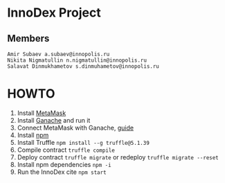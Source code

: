 # InnoDex Project

## Members

```
Amir Subaev a.subaev@innopolis.ru
Nikita Nigmatullin n.nigmatullin@innopolis.ru
Salavat Dinmukhametov s.dinmuhametov@innopolis.ru
```

# HOWTO

1. Install [MetaMask](https://metamask.io/)
1. Install [Ganache](https://www.trufflesuite.com/ganache) and run it
1. Connect MetaMask with Ganache, [guide](wiki/MetaMask+Ganache.md)
1. Install [npm](https://nodejs.org/en/)
1. Install Truffle `npm install --g truffle@5.1.39`
1. Compile contract `truffle compile`
1. Deploy contract `truffle migrate` or redeploy `truffle migrate --reset`
1. Install npm dependencies `npm -i`
1. Run the InnoDex cite `npm start`
